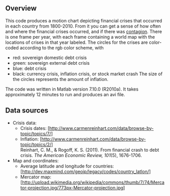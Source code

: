 ## Overview
This code produces a motion chart depicting financial crises that occurred in each country from 1800-2010. From it you can get a sense of how often and where the financial crises occurred, and if there was [contagion](https://en.wikipedia.org/wiki/Financial_contagion). There is one frame per year, with each frame containing a world map with the locations of crises in that year labeled. The circles for the crises are color-coded according to the rgb color scheme, with
- red: sovereign domestic debt crisis
- green: sovereign external debt crisis
- blue: debt crisis
- black: currency crisis, inflation crisis, or stock market crash
The size of the circles represents the amount of inflation.

The code was written in Matlab version 7.10.0 (R2010a). It takes approximately 12 minutes to run and produces an avi file.

## Data sources
- Crisis data:
	- Crisis dates: [http://www.carmenreinhart.com/data/browse-by-topic/topics/7/]
	- Inflation: [http://www.carmenreinhart.com/data/browse-by-topic/topics/2/]  
	Reinhart, C. M., & Rogoff, K. S. (2011). From financial crash to debt crisis. *The American Economic Review, 101*(5), 1676-1706.
- Map and coordinates:
	- Average latitude and longitude for countries: [http://dev.maxmind.com/geoip/legacy/codes/country_latlon/]
	- Mercator map: [http://upload.wikimedia.org/wikipedia/commons/thumb/7/74/Mercator-projection.jpg/773px-Mercator-projection.jpg]


